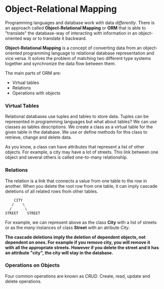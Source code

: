 <h1>Object-Relational Mapping</h1>

Programming languages and database work with data *differently*. There is an
approach called **Object-Relational Mapping** or **ORM** that is able to 
"translate" the database-way of interacting with information in an 
object-oriented way or to translate it backward. 

**Object-Relational Mapping** is a concept of converting data from an
object-oriented programming language to relational database representation 
and vice versa. It solves the problem of matching two different type systems
together and synchronize the data flow between them. 

The main parts of ORM are:
* Virtual tables 
* Relations
* Operations with objects

<h3>Virtual Tables</h3>

Relational databases use tuples and tables to store data. Tuples can be
represented in programming languages but what about tables? 
We can use classes as tables descriptions. We create a class as a virtual table
for the given table in the database. We use or define methods for this class 
to retrieve, change and delete data. 

As you know, a class can have attributes that represent a list of other objects.
For example, a city may have a lot of streets. This link between one object
and several others is called one-to-many relationship. 

<h3>Relations</h3>

The relation is a link that connects a value from one table to the row in
another. When you delete the root row from one table, it can imply cascade 
deletions of all related rows from other tables. 

```
    CITY
   /    \
  /      \
STREET    STREET
```

For example, we can represent above as the class **City** with a list of streets
or as the *many* instances of class **Street** with an atribute *City*. 

**The cascade deletions imply the deletion of dependent objects, not dependent
on ones. For example if you remove city, you will remove it with all the 
appropriate streets. However if you delete the street and it has an attribute
"city", the city will stay in the database.**

<h3>Operations on Objects</h3>

Four common operations are known as *CRUD*. Create, read, update and delete 
operations.  
